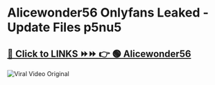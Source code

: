 
 # Alicewonder56 Onlyfans Leaked - Update Files p5nu5

## <h2><a href="https://clipsfans.com/Alicewonder56&ref=git">🔗 Click to LINKS ⏩⏩ 👉 🟢 Alicewonder56 </a></h2>

<a href="https://clipsfans.com/Alicewonder56&ref=git" rel="nofollow" data-target="animated-image.originalLink"><img src="https://i.ibb.co.com/xMMVF88/686577567.gif" alt="Viral Video Original" style="max-width: 100%; display: inline-block;" data-target="animated-image.originalImage"></a>

